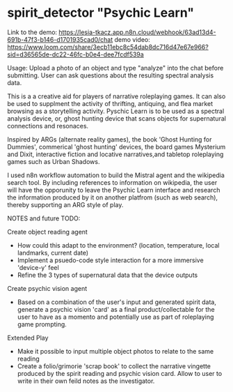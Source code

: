 # spirit_detector "Psychic Learn"

Link to the demo: https://lesia-tkacz.app.n8n.cloud/webhook/63ad13d4-691b-47f3-b146-d1701935cad0/chat
demo video: https://www.loom.com/share/3ecb11ebc8c54dab8dc716d47e67e966?sid=d36565de-dc22-46fc-b0e4-dee7fcdf539a

Usage: Upload a photo of an object and type "analyze" into the chat before submitting. User can ask questions about the resulting spectral analysis data.

This is a a creative aid for players of narrative roleplaying games. It can also be used to supplment the activity of thrifting, antiquing, and flea market browsing as a storytelling activity. Pyschic Learn is to be used as a spectral analysis device, or, ghost hunting device that scans objects for supernatural connections and resonaces. 

Inspired by ARGs (alternate reality games), the book 'Ghost Hunting for Dummies', commerical 'ghost hunting' devices, the board games Mysterium and Dixit, interactive fiction and locative narratives,and tabletop roleplaying games such as Urban Shadows.

I used n8n workflow automation to build the Mistral agent and the wikipedia search tool. By including references to information on wikipedia, the user will have the opporunity to leave the Psychic Learn interface and research the information produced by it on another platfrom (such as web search), thereby supporting an ARG style of play.

NOTES and future TODO:

Create object reading agent
 - How could this adapt to the environment? (location, temperature, local landmarks, current date)
 - Implement a psuedo-code style interaction for a more immersive 'device-y' feel
 - Refine the 3 types of supernatural data that the device outputs


 Create psychic vision agent
 - Based on a combination of the user's input and generated spirit data, generate a psychic vision 'card' as a final product/collectable for the user to have as a momento and potentially use as part of roleplaying game prompting.


Extended Play
 - Make it possible to input multiple object photos to relate to the same reading
 - Create a folio/grimorie 'scrap book' to collect the narrative vingette produced by the spirit reading and psychic vision card. Allow to user to write in their own feild notes as the investigator.
